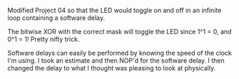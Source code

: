 Modified Project 04 so that the LED would toggle on and off in an infinite loop containing a software delay.

The bitwise XOR with the correct mask will toggle the LED since 1^1 = 0, and 0^1 = 1! Pretty nifty trick.

Software delays can easily be performed by knowing the speed of the clock I'm using. I took an estimate and then
NOP'd for the software delay. I then changed the delay to what I thought was pleasing to look at physically.
